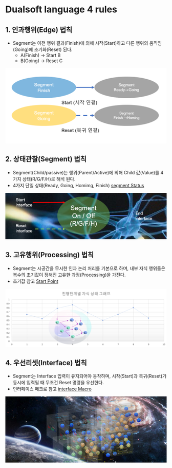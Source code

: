 # Dualsoft language 4 rules


## 1. 인과행위(Edge) 법칙
  - Segment는 이전 행위 결과(Finish)에 의해 시작(Start)하고 다른 행위의 움직임(Going)에 초기화(Reset) 된다.
    -  A(Finish) → Start  B
    -  B(Going) → Reset  C
<img src="IMG/Rule1.png">

## 2. 상태관찰(Segment) 법칙
  - Segment(Child/passive)는 행위(Parent/Active)에 의해 Child 값(Value)를 4가지 상태(R/G/F/H)로 해석 된다.
  - 4가지 단일 상태(Ready, Going, Homimg, Finish)
     [segment Status](Terminologies/segment.md)
<img src="IMG/Rule2.png">

## 3. 고유행위(Processing) 법칙
  - Segment는 시공간을 무시한 인과 논리 처리를 기본으로 하며, 내부 자식 행위들은 복수의 초기값이 정해진 고유한 과정(Processing)을 가진다.
  - 초기값 참고 [Start Point](Terminologies/logging.md) 

<img src="IMG/Rule3.png">

## 4. 우선리셋(Interface) 법칙
  - Segment는 Interface 입력이 유지되어야 동작하며, 시작(Start)과 복귀(Reset)가 동시에 입력될 때 무조건 Reset 명령을 우선한다.
  - 인터페이스 메크로 참고 [interface Macro](Language/ds-language-table.md) 
<img src="IMG/Rule4.png">
